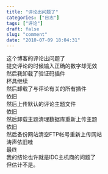 ```yaml
---
title: "评论出问题了"
categories: ["日志"]
tags: ["评论"]
draft: false
slug: "comment"
date: "2010-07-09 18:04:31"
---
```


<p>这个博客的评论出问题了<br />
提交评论的时候输入正确的数字却无效<br />
然后我卸载了验证码插件<br />
杯具继续<br />
然后卸载了与评论有关的所有插件<br />
依旧<br />
然后上传默认的评论主题文件<br />
依旧<br />
然后卸载主题清理数据库重新上传主题<br />
依旧<br />
然后备份网站清空FTP帐号重新上传网站<br />
涛声依旧哇<br />
最终<br />
我的结论也许就是IDC主机商的问题了<br />
但估计不是。<br /></p>
